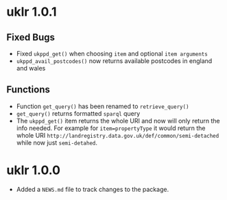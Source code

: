 # uklr 1.0.1

## Fixed Bugs

* Fixed `ukppd_get()` when choosing `item` and optional `item arguments`
* `ukppd_avail_postcodes()` now returns available postcodes in england and wales

## Functions

* Function `get_query()` has been renamed to `retrieve_query()`
* `get_query()` returns formatted `sparql` query
* The `ukppd_get()` item returns the whole URI and now will only return the info needed. For example for `item=propertyType` it would return the whole URI `http://landregistry.data.gov.uk/def/common/semi-detached` while now just `semi-detahed`.


# uklr 1.0.0

* Added a `NEWS.md` file to track changes to the package.
